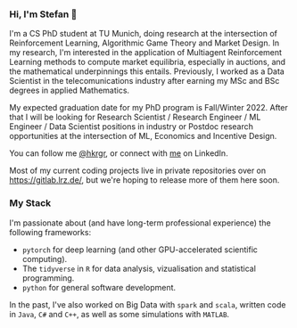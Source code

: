 ### Hi, I'm Stefan 👋

<!--
**heidekrueger/heidekrueger** is a ✨ _special_ ✨ repository because its `README.md` (this file) appears on your GitHub profile.

Here are some ideas to get you started:

- 🔭 I’m currently working on ...
- 🌱 I’m currently learning ...
- 👯 I’m looking to collaborate on ...
- 🤔 I’m looking for help with ...
- 💬 Ask me about ...
- 📫 How to reach me: ...
- 😄 Pronouns: ...
- ⚡ Fun fact: ...
-->

I'm a CS PhD student at TU Munich, doing research at the intersection of Reinforcement Learning, Algorithmic Game Theory and Market Design.
In my research, I'm interested in the application of Multiagent Reinforcement Learning methods to compute market equilibria, especially in auctions, and the mathematical underpinnings this entails. Previously, I worked as a Data Scientist in the telecomunications industry after earning my MSc and BSc degrees in applied Mathematics.

My expected graduation date for my PhD program is Fall/Winter 2022. After that I will be looking for Research Scientist / Research Engineer / ML Engineer / Data Scientist positions in industry or Postdoc research opportunities at the intersection of ML, Economics and Incentive Design.

You can follow me [@hkrgr](https://twitter.com/hdkrgr), or connect with [me](https://www.linkedin.com/in/heidekrueger/) on LinkedIn.

Most of my current coding projects live in private repositories over on https://gitlab.lrz.de/, but we're hoping to release more of them here soon.

### My Stack

I'm passionate about (and have long-term professional experience) the following frameworks:

* `pytorch` for deep learning (and other GPU-accelerated scientific computing).
* The `tidyverse` in `R` for data analysis, vizualisation and statistical programming.
* `python` for general software development.

In the past, I've also worked on Big Data with `spark` and `scala`, written code in `Java`, `C#` and `C++`, as well as some simulations with `MATLAB`.
